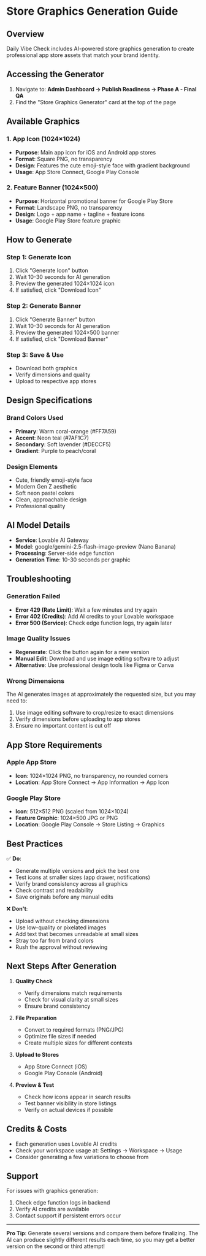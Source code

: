 # Store Graphics Generation Guide

## Overview
Daily Vibe Check includes AI-powered store graphics generation to create professional app store assets that match your brand identity.

## Accessing the Generator

1. Navigate to: **Admin Dashboard → Publish Readiness → Phase A - Final QA**
2. Find the "Store Graphics Generator" card at the top of the page

## Available Graphics

### 1. App Icon (1024×1024)
- **Purpose**: Main app icon for iOS and Android app stores
- **Format**: Square PNG, no transparency
- **Design**: Features the cute emoji-style face with gradient background
- **Usage**: App Store Connect, Google Play Console

### 2. Feature Banner (1024×500)
- **Purpose**: Horizontal promotional banner for Google Play Store
- **Format**: Landscape PNG, no transparency
- **Design**: Logo + app name + tagline + feature icons
- **Usage**: Google Play Store feature graphic

## How to Generate

### Step 1: Generate Icon
1. Click "Generate Icon" button
2. Wait 10-30 seconds for AI generation
3. Preview the generated 1024×1024 icon
4. If satisfied, click "Download Icon"

### Step 2: Generate Banner
1. Click "Generate Banner" button
2. Wait 10-30 seconds for AI generation
3. Preview the generated 1024×500 banner
4. If satisfied, click "Download Banner"

### Step 3: Save & Use
- Download both graphics
- Verify dimensions and quality
- Upload to respective app stores

## Design Specifications

### Brand Colors Used
- **Primary**: Warm coral-orange (#FF7A59)
- **Accent**: Neon teal (#7AF1C7)
- **Secondary**: Soft lavender (#DECCF5)
- **Gradient**: Purple to peach/coral

### Design Elements
- Cute, friendly emoji-style face
- Modern Gen Z aesthetic
- Soft neon pastel colors
- Clean, approachable design
- Professional quality

## AI Model Details
- **Service**: Lovable AI Gateway
- **Model**: google/gemini-2.5-flash-image-preview (Nano Banana)
- **Processing**: Server-side edge function
- **Generation Time**: 10-30 seconds per graphic

## Troubleshooting

### Generation Failed
- **Error 429 (Rate Limit)**: Wait a few minutes and try again
- **Error 402 (Credits)**: Add AI credits to your Lovable workspace
- **Error 500 (Service)**: Check edge function logs, try again later

### Image Quality Issues
- **Regenerate**: Click the button again for a new version
- **Manual Edit**: Download and use image editing software to adjust
- **Alternative**: Use professional design tools like Figma or Canva

### Wrong Dimensions
The AI generates images at approximately the requested size, but you may need to:
1. Use image editing software to crop/resize to exact dimensions
2. Verify dimensions before uploading to app stores
3. Ensure no important content is cut off

## App Store Requirements

### Apple App Store
- **Icon**: 1024×1024 PNG, no transparency, no rounded corners
- **Location**: App Store Connect → App Information → App Icon

### Google Play Store
- **Icon**: 512×512 PNG (scaled from 1024×1024)
- **Feature Graphic**: 1024×500 JPG or PNG
- **Location**: Google Play Console → Store Listing → Graphics

## Best Practices

✅ **Do**:
- Generate multiple versions and pick the best one
- Test icons at smaller sizes (app drawer, notifications)
- Verify brand consistency across all graphics
- Check contrast and readability
- Save originals before any manual edits

❌ **Don't**:
- Upload without checking dimensions
- Use low-quality or pixelated images
- Add text that becomes unreadable at small sizes
- Stray too far from brand colors
- Rush the approval without reviewing

## Next Steps After Generation

1. **Quality Check**
   - Verify dimensions match requirements
   - Check for visual clarity at small sizes
   - Ensure brand consistency

2. **File Preparation**
   - Convert to required formats (PNG/JPG)
   - Optimize file sizes if needed
   - Create multiple sizes for different contexts

3. **Upload to Stores**
   - App Store Connect (iOS)
   - Google Play Console (Android)

4. **Preview & Test**
   - Check how icons appear in search results
   - Test banner visibility in store listings
   - Verify on actual devices if possible

## Credits & Costs
- Each generation uses Lovable AI credits
- Check your workspace usage at: Settings → Workspace → Usage
- Consider generating a few variations to choose from

## Support
For issues with graphics generation:
1. Check edge function logs in backend
2. Verify AI credits are available
3. Contact support if persistent errors occur

---

**Pro Tip**: Generate several versions and compare them before finalizing. The AI can produce slightly different results each time, so you may get a better version on the second or third attempt!
